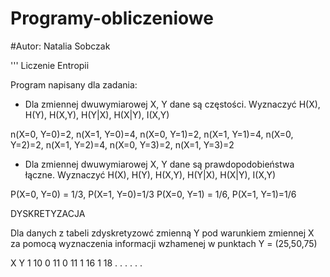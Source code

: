 # Programy-obliczeniowe

#Autor: Natalia Sobczak


'''
Liczenie Entropii

Program napisany dla zadania:
 - Dla zmiennej dwuwymiarowej X, Y dane są częstości.
Wyznaczyć H(X), H(Y), H(X,Y), H(Y|X), H(X|Y), I(X,Y)

n(X=0, Y=0)=2, n(X=1, Y=0)=4,
n(X=0, Y=1)=2, n(X=1, Y=1)=4,
n(X=0, Y=2)=2, n(X=1, Y=2)=4,
n(X=0, Y=3)=2, n(X=1, Y=3)=2

- Dla zmiennej dwuwymiarowej X, Y dane są prawdopodobieństwa łączne.
Wyznaczyć H(X), H(Y), H(X,Y), H(Y|X), H(X|Y), I(X,Y)

P(X=0, Y=0) = 1/3, P(X=1, Y=0)=1/3
P(X=0, Y=1) = 1/6, P(X=1, Y=1)=1/6


DYSKRETYZACJA
	
Dla danych z tabeli zdyskretyzowć zmienną Y pod warunkiem zmiennej X za pomocą wyznaczenia informacji wzhamenej 
w punktach Y = (25,50,75)

X Y 
1 10
0 11
0 11
1 16
1 18
. .
. .
. .

